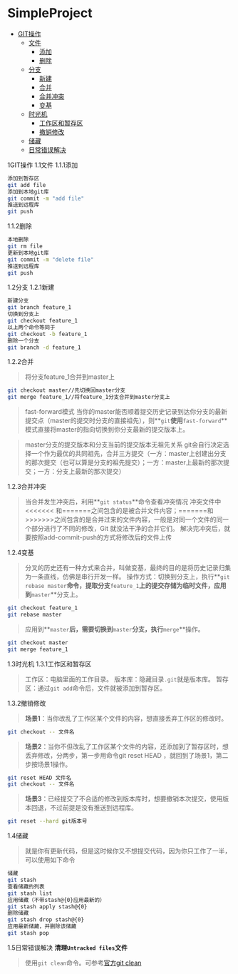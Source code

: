 # SimpleProject
- <a href="#1">GIT操作</a>
   - <a href="#1.1">文件</a>
      - <a href="#1.1.1">添加</a>
      - <a href="#1.1.2">删除</a>
   - <a href="#1.2">分支</a>
      - <a href="#1.2.1">新建</a>
      - <a href="#1.2.2">合并</a>
      - <a href="#1.2.3">合并冲突</a>
      - <a href="#1.2.4">变基</a>
   - <a href="#1.3">时光机</a>
      - <a href="#1.3.1">工作区和暂存区</a>
      - <a href="#1.3.2">撤销修改</a>
   - [储藏](#1.4)
   - [日常错误解决](#1.5)

<a name="1">1GIT操作</a>
<a name="1.1">1.1文件</a>
<a name="1.1.1">1.1.1添加</a>

```sh
添加到暂存区
git add file
添加到本地git库
git commit -m "add file"
推送到远程库
git push
```

<a name="1.1.2">1.1.2删除</a>

```sh
本地删除
git rm file
更新到本地git库
git commit -m "delete file"
推送到远程库
git push
```

<a name="1.2">1.2分支</a>
<a name="1.2.1">1.2.1新建</a>

```sh
新建分支
git branch feature_1
切换到分支上
git checkout feature_1
以上两个命令等同于
git checkout -b feature_1
删除一个分支
git branch -d feature_1
```

<a name="1.2.2">1.2.2合并</a>

>将分支feature_1合并到master上

```sh
git checkout master//先切换回master分支
git merge feature_1//将feature_1分支合并到master分支上
```

>fast-forward模式
>当你的master能否顺着提交历史记录到达你分支的最新提交点（master的提交时分支的直接祖先），则**`git`**使用**`fast-forward`**模式直接将master的指向切换到你分支最新的提交版本上。

>master分支的提交版本和分支当前的提交版本无祖先关系
>git会自行决定选择一个作为最优的共同祖先，合并三方提交（一方：master上创建出分支的那次提交（也可以算是分支的祖先提交）；一方：master上最新的那次提交；一方：分支上最新的那次提交）

<a name="1.2.3">1.2.3合并冲突</a>

>当合并发生冲突后，利用**`git status`**命令查看冲突情况
>冲突文件中<<<<<<< 和=======之间包含的是被合并文件内容；=======和>>>>>>>之间包含的是合并过来的文件内容，一般是对同一个文件的同一个部分进行了不同的修改，Git 就没法干净的合并它们。
>解决完冲突后，就要按照add-commit-push的方式将修改后的文件上传

<a name="1.2.4">1.2.4变基</a>

>分叉的历史还有一种方式来合并，叫做变基，最终的目的是将历史记录归集为一条直线，仿佛是串行开发一样。
>操作方式：切换到分支上，执行**`git rebase master`**命令，提取分支**`feature_1`**上的提交存储为临时文件，应用到**`master`**分支上。

```sh
git checkout feature_1
git rebase master
```

>应用到**`master`**后，需要切换到**`master`**分支，执行**`merge`**操作。

```sh
git checkout master
git merge feature_1
```

<a name="1.3">1.3时光机</a>
<a name="1.3.1">1.3.1工作区和暂存区</a>

>工作区：电脑里面的工作目录。
>版本库：隐藏目录`.git`就是版本库。
>暂存区：通过`git add`命令后，文件就被添加到暂存区。

<a name="1.3.2">1.3.2撤销修改</a>

>**场景1**：当你改乱了工作区某个文件的内容，想直接丢弃工作区的修改时。

```sh
git checkout -- 文件名
```

>**场景2**：当你不但改乱了工作区某个文件的内容，还添加到了暂存区时，想丢弃修改，分两步，第一步用命令git reset HEAD <file>，就回到了场景1，第二步按场景1操作。

```sh
git reset HEAD 文件名
git checkout -- 文件名
```

>**场景3**：已经提交了不合适的修改到版本库时，想要撤销本次提交，使用版本回退，不过前提是没有推送到远程库。

```sh
git reset --hard git版本号
```

1.4储藏<a name="1.4"></a>
>就是你有更新代码，但是这时候你又不想提交代码，因为你只工作了一半，可以使用如下命令

```sh
储藏
git stash
查看储藏的列表
git stash list
应用储藏（不带stash@{0}应用最新的）
git stash apply stash@{0}
删除储藏
git stash drop stash@{0}
应用最新储藏，并删除该储藏
git stash pop
```

1.5日常错误解决<a name="1.5"></a>
**清理`Untracked files`文件**
>使用`git clean`命令。可参考[官方git clean](https://git-scm.com/docs/git-clean)
